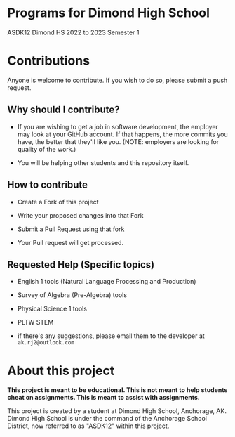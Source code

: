 # Programs for Dimond High School

ASDK12 Dimond HS 2022 to 2023 Semester 1

# Contributions

Anyone is welcome to contribute. If you wish to do so, please submit a push request.

## Why should I contribute?

- If you are wishing to get a job in software development, the employer may look at your GitHub account. If that happens, the more commits you have, the better that they'll like you. (NOTE: employers are looking for quality of the work.)

- You will be helping other students and this repository itself.

## How to contribute

- Create a Fork of this project

- Write your proposed changes into that Fork

- Submit a Pull Request using that fork

- Your Pull request will get processed.

## Requested Help (Specific topics)

- English 1 tools (Natural Language Processing and Production)

- Survey of Algebra (Pre-Algebra) tools

- Physical Science 1 tools

- PLTW STEM

- if there's any suggestions, please email them to the developer at ``ak.rj2@outlook.com``

# About this project

**This project is meant to be educational. This is not meant to help students cheat on assignments. This is meant to assist with assignments.**

This project is created by a student at Dimond High School, Anchorage, AK. Dimond High School is under the command of the Anchorage School District, now referred to as \"ASDK12\" within this project.

